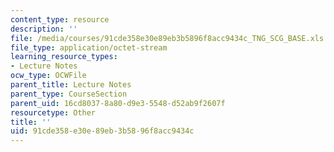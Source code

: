 ```yaml
---
content_type: resource
description: ''
file: /media/courses/91cde358e30e89eb3b5896f8acc9434c_TNG_SCG_BASE.xls
file_type: application/octet-stream
learning_resource_types:
- Lecture Notes
ocw_type: OCWFile
parent_title: Lecture Notes
parent_type: CourseSection
parent_uid: 16cd8037-8a80-d9e3-5548-d52ab9f2607f
resourcetype: Other
title: ''
uid: 91cde358-e30e-89eb-3b58-96f8acc9434c
---
```

